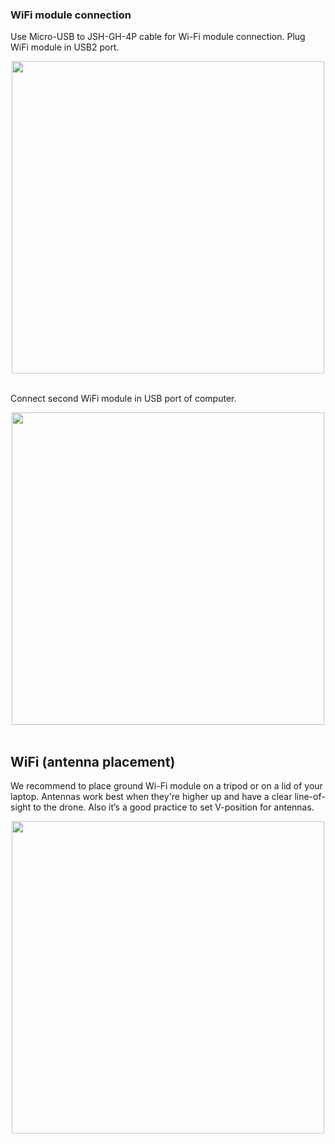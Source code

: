 ### WiFi module connection


Use Micro-USB to JSH-GH-4P cable for Wi-Fi module connection. Plug WiFi module in USB2 port.


<div style="text-align: center;"><img src="../../img/hardware/alpha_to_edge.png" style="width: 500px;"></div><br>

Connect second WiFi module in USB port of computer.

<div style="text-align: center;"><img src="../../img/hardware/alpha_to_computer.png" style="width: 500px;"></div><br>

## WiFi (antenna placement)

We recommend to place ground Wi-Fi module on a tripod or on a lid of your laptop.
Antennas work best when they're higher up and have a clear line-of-sight to the drone. Also it’s a good practice to set V-position for antennas.

<div style="text-align: center;"><img src="../../img/hardware/alpha_on_comp_back.png" style="width: 500px;"></div><br>


